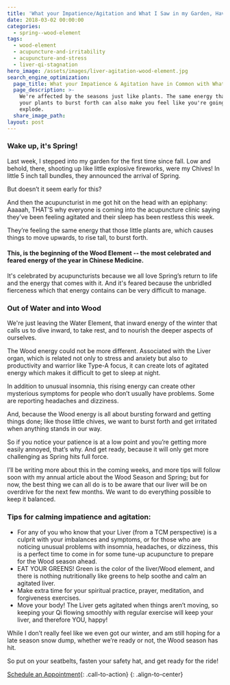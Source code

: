 ```yaml
---
title: 'What your Impatience/Agitation and What I Saw in my Garden, Have in Common'
date: 2018-03-02 00:00:00
categories:
  - spring--wood-element
tags:
  - wood-element
  - acupuncture-and-irritability
  - acupuncture-and-stress
  - liver-qi-stagnation
hero_image: /assets/images/liver-agitation-wood-element.jpg
search_engine_optimization:
  page_title: What your Impatience & Agitation have in Common with What I Saw in my Garden
  page_description: >-
    We're affected by the seasons just like plants. The same energy that causes
    your plants to burst forth can also make you feel like you're going to
    explode.
  share_image_path:
layout: post
---
```


### Wake up, it's Spring!

Last week, I stepped into my garden for the first time since fall. Low and behold, there, shooting up like little explosive fireworks, were my Chives! In little 5 inch tall bundles, they announced the arrival of Spring.

But doesn’t it seem early for this?

And then the acupuncturist in me got hit on the head with an epiphany: Aaaaah, THAT’S why everyone is coming into the acupuncture clinic saying they’ve been feeling agitated and their sleep has been restless this week.

They’re feeling the same energy that those little plants are, which causes things to move upwards, to rise tall, to burst forth.

#### This, is the beginning of the Wood Element -- the most celebrated and feared energy of the year in Chinese Medicine.

It's celebrated by acupuncturists because we all love Spring’s return to life and the energy that comes with it. And it's feared because the unbridled fierceness which that energy contains can be very difficult to manage.

### Out of Water and into Wood

We're just leaving the Water Element, that inward energy of the winter that calls us to dive inward, to take rest, and to nourish the deeper aspects of ourselves.

The Wood energy could not be more different. Associated with the Liver organ, which is related not only to stress and anxiety but also to productivity and warrior like Type-A focus, it can create lots of agitated energy which makes it difficult to get to sleep at night.

In addition to unusual insomnia, this rising energy can create other mysterious symptoms for people who don’t usually have problems. Some are reporting headaches and dizziness.

And, because the Wood energy is all about bursting forward and getting things done; like those little chives, we want to burst forth and get irritated when anything stands in our way.

So if you notice your patience is at a low point and you’re getting more easily annoyed, that’s why. And get ready, because it will only get more challenging as Spring hits full force.

I’ll be writing more about this in the coming weeks, and more tips will follow soon with my annual article about the Wood Season and Spring; but for now, the best thing we can all do is to be aware that our liver will be on overdrive for the next few months. We want to do everything possible to keep it balanced.

### Tips for calming impatience and agitation:

* For any of you who know that your Liver (from a TCM perspective) is a culprit with your imbalances and symptoms, or for those who are noticing unusual problems with insomnia, headaches, or dizziness, this is a perfect time to come in for some tune-up acupuncture to prepare for the Wood season ahead.
* EAT YOUR GREENS! Green is the color of the liver/Wood element, and there is nothing nutritionally like greens to help soothe and calm an agitated liver.
* Make extra time for your spiritual practice, prayer, meditation, and forgiveness exercises.
* Move your body! The Liver gets agitated when things aren’t moving, so keeping your Qi flowing smoothly with regular exercise will keep your liver, and therefore YOU, happy!

While I don’t really feel like we even got our winter, and am still hoping for a late season snow dump, whether we’re ready or not, the Wood season has hit.

So put on your seatbelts, fasten your safety hat, and get ready for the ride!

[Schedule an Appointment](/make-an-appointment/){: .call-to-action}
{: .align-to-center}